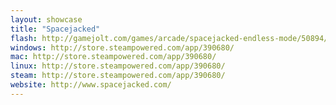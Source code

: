 ```yaml
---
layout: showcase
title: "Spacejacked"
flash: http://gamejolt.com/games/arcade/spacejacked-endless-mode/50894/
windows: http://store.steampowered.com/app/390680/
mac: http://store.steampowered.com/app/390680/
linux: http://store.steampowered.com/app/390680/
steam: http://store.steampowered.com/app/390680/
website: http://www.spacejacked.com/
---
```

